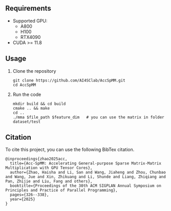 
## Requirements

- Supported GPU: 
    - A800 
    - H100
    - RTX4090
- CUDA >= 11.8

## Usage

1. Clone the repository

    ```
    git clone https://github.com/AI4SClab/AccSpMM.git
    cd AccSpMM
    ```

2. Run the code

    ```
    mkdir build && cd build
    cmake .. && make
    cd ..
    ./mma $file_path $feature_dim   # you can use the matrix in folder dataset/test
    ```

## Citation

To cite this project, you can use the following BibTex citation.

```
@inproceedings{zhao2025acc,
  title={Acc-SpMM: Accelerating General-purpose Sparse Matrix-Matrix Multiplication with GPU Tensor Cores},
  author={Zhao, Haisha and Li, San and Wang, Jiaheng and Zhou, Chunbao and Wang, Jue and Xin, Zhikuang and Li, Shunde and Liang, Zhiqiang and Pan, Zhijie and Liu, Fang and others},
  booktitle={Proceedings of the 30th ACM SIGPLAN Annual Symposium on Principles and Practice of Parallel Programming},
  pages={326--338},
  year={2025}
}
```
